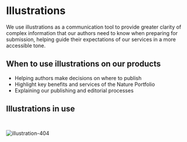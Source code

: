 # Illustrations

We use illustrations as a communication tool to provide greater clarity of complex information that our authors need to know when preparing for submission, helping guide their expectations of our services in a more accessible tone.


## When to use illustrations on our products
* Helping authors make decisions on where to publish
* Highlight key benefits and services of the Nature Portfolio
* Explaining our publishing and editorial processes

## Illustrations in use
<figure>
<picture>
<source type="image/svg" srcset="/images/springernature/illustration-404.svg">
<img src="/images/springernature/illustration-404.svg" alt=""/>	
</picture>
</figure>


<figure>
<picture>
<source type="image/svg" srcset="/images/springernature/illustration-Maintenence.svg">
<img src="/images/springernature/illustration-Maintenence.svg" alt=""/>	
</picture>
</figure>



![illustration-404](https://user-images.githubusercontent.com/15365576/162171290-34698ddc-4924-422a-945b-82826d196844.svg)
